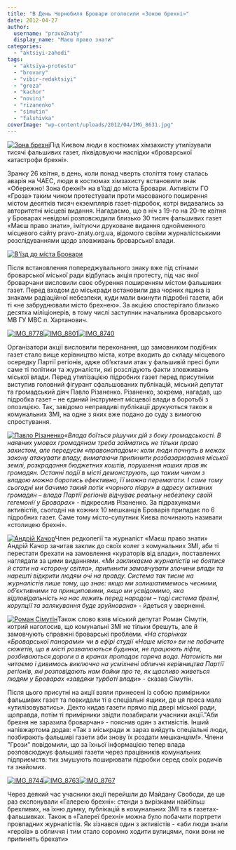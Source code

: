 ```yaml
---
title: "В День Чорнобиля Бровари оголосили «Зоною брехні»"
date: 2012-04-27
author: 
  username: "pravoZnaty"
  display_name: "Маєш право знати"
categories: 
  - "aktsiyi-zahodi"
tags: 
  - "aktsiya-protestu"
  - "brovary"
  - "vibir-redaktsiyi"
  - "groza"
  - "kachor"
  - "novini"
  - "rizanenko"
  - "simutin"
  - "falshivka"
coverImage: "wp-content/uploads/2012/04/IMG_8631.jpg"
---
```


[![](https://mpz.brovary.org/wp-content/uploads/2012/04/IMG_8629.jpg "Зона брехні")](https://mpz.brovary.org/wp-content/uploads/2012/04/IMG_8629.jpg)Під Києвом люди в костюмах хімзахисту утилізували тисячі фальшивих газет, ліквідовуючи наслідки «броварської катастрофи брехні».

Зранку 26 квітня, в день, коли понад чверть століття тому сталась аварія на ЧАЕС, люди в костюмах хімзахисту встановили знак «Обережно! Зона брехні!» на в’їзді до міста Бровари. Активісти ГО «Гроза» таким чином протестували проти масованого поширення містом десятків тисяч екземплярів газет-підробок, котрі видавались за авторитетні місцеві видання. Нагадаємо, що в ніч з 19-го на 20-те квітня у Броварах невідомі розповсюдили близько 30 тисяч фальшивих газет «Маєш право знати», імітуючи друковане видання однойменного місцевого сайту pravo-znaty.org.ua, відомого своїми журналістськими розслідуваннями щодо зловживань броварської влади. <!--more-->

[![](https://mpz.brovary.org/wp-content/uploads/2012/04/IMG_8631.jpg "В'їзд до міста Бровари")](https://mpz.brovary.org/wp-content/uploads/2012/04/IMG_8631.jpg)

Після встановлення попереджувального знаку вже під стінами броварської міської ради відбулась акція протесту, під час якої броварчани висловили своє обурення поширенням містом фальшивих газет. Перед входом до міськради встановили два чорних ящика із знаками радіаційної небезпеки, куди мали вкинути підробні газети, аби ті «не забруднювали місто брехнею». За акцією спостерігало близько десятка міліціонерів, в тому числі заступник начальника броварського МВ ГУ МВС п. Хартанович.

[![](https://mpz.brovary.org/wp-content/uploads/2012/04/IMG_8778.jpg "IMG_8778")](https://mpz.brovary.org/wp-content/uploads/2012/04/IMG_8778.jpg)[![](https://mpz.brovary.org/wp-content/uploads/2012/04/IMG_8801.jpg "IMG_8801")](https://mpz.brovary.org/wp-content/uploads/2012/04/IMG_8801.jpg)[![](https://mpz.brovary.org/wp-content/uploads/2012/04/IMG_8740.jpg "IMG_8740")](https://mpz.brovary.org/wp-content/uploads/2012/04/IMG_8740.jpg)

Організатори акції висловили переконання, що замовником подібних газет стало вище керівництво міста, котре входить до складу місцевого осередку Партії регіонів, адже об’єктами атак у фальшивій пресі були саме ті політики та журналісти, які розслідують факти зловживань міської влади. Перед утилізацією підробних газет перед присутніми виступив головний фігурант сфальшованих публікацій, міський депутат та громадський діяч Павло Різаненко. Різаненко, зокрема, нагадав, що підробка газет – не єдиний інструмент місцевої влади в боротьбі з опозицією. Так, завідомо неправдиві публікації друкуються також в комунальних ЗМІ, на одне з яких вже подано до суду з вимогою спростування.

[![](https://mpz.brovary.org/wp-content/uploads/2012/04/IMG_8733.jpg "Павло Різаненко")](https://mpz.brovary.org/wp-content/uploads/2012/04/IMG_8733.jpg)«_Влада боїться рішучих дій з боку громадськості. В наявних умовах громадянам треба займатись не тільки право захистом, але передусім «правонападом»: коли люди почнуть в межах закону атакувати владу, вимагаючи припинити розбазарювання міської землі, розкрадання бюджетних коштів, порушення наших прав як громадян. Останні події в місті демонструють, що таким чином з владою можна боротись ефективно, її можна перемагати. І саме тому сьогодні ми бачимо такий потік «чорного піару» в адресу активних громадян – влада Партії регіонів відчуває реальну небезпеку своїй гегемонії у Броварах_» - підкреслив Різаненко. За підрахунками активістів, сьогодні на кожних 10 мешканців Броварів припадає по 6 підробних газет. Саме тому місто-супутник Києва починають називати «столицею брехні».

[![](https://mpz.brovary.org/wp-content/uploads/2012/04/IMG_8720.jpg "Андрій Качор")](https://mpz.brovary.org/wp-content/uploads/2012/04/IMG_8720.jpg)Член редколегії та журналіст «Маєш право знати» Андрій Качор зачитав заклик до своїх колег з комунальних ЗМІ, аби ті перестати брехати на замовлення «кураторів від влади», поставлених наглядати за цими виданнями. «_Ми закликаємо журналістів не боятися й стати на «сторону світла», припинити замовчувати злочини влади та нарешті відкрити людям очі на правду. Система так тисне на журналістів лише тому, що знає: якщо ми залишатимемось чесними, об’єктивними та принциповими, якщо ми усвідомимо, яка відповідальність на нас лежить перед народом – тоді система брехні, корупції та залякування буде зруйнована_» - йдеться у зверненні.

[![](https://mpz.brovary.org/wp-content/uploads/2012/04/IMG_8784.jpg "Роман Сімутін")](https://mpz.brovary.org/wp-content/uploads/2012/04/IMG_8784.jpg)Також слово взяв міський депутат Роман Сімутін, котрий наголосив, що комунальні ЗМІ не тільки брешуть, але й замовчують справжні броварські проблеми. _«На сторінках «Броварської панорами» чи в ефірі студії «Наше місто» ви не побачите сюжетів, що в місті розвалюються будинки, не працюють ліфти, розбиваються дороги а в кранах пропадає гаряча вода. Натомість ми читаємо і дивимось виключно на усміхнені обличчя керівництва Партії регіонів, які розповідають нам байки про те, як щасливо живеться людям у Броварах «завдяки турботі влади_» - сказав Сімутін.

Після цього присутні на акції взяли принесені із собою примірники фальшивих газет та повкидали ті в спеціальні ящики, де ця преса мала «утилізовуватись». Дехто кидав газети прямо під двері міської ради, щоправда, потім ті примірники звідти позабирали учасники акції."Аби брехня не заразила броварчан» - пояснив один з активістів. Інший напівжартома додав: «Так з міськради ж зараз вийдуть спеціальні люди, позбирають фальшиві газети аби знову їх роздати мешканцям!». Члени "Грози" повідомили, що за їхньої інформацією тепер влада розповсюджує фальшиві газети через працівників комунальних підприємств: тих змушують поширювати підробки серед своїх родичів та знайомих.

[![](https://mpz.brovary.org/wp-content/uploads/2012/04/IMG_8744.jpg "IMG_8744")](https://mpz.brovary.org/wp-content/uploads/2012/04/IMG_8744.jpg)[![](https://mpz.brovary.org/wp-content/uploads/2012/04/IMG_8763.jpg "IMG_8763")](https://mpz.brovary.org/wp-content/uploads/2012/04/IMG_8763.jpg)[![](https://mpz.brovary.org/wp-content/uploads/2012/04/IMG_8767.jpg "IMG_8767")](https://mpz.brovary.org/wp-content/uploads/2012/04/IMG_8767.jpg)

Через деякий час учасники акції перейшли до Майдану Свободи, де ще раз експонували «Галерею брехні»: стенди з вирізками найбільш брехливих, на їхню думку, публікацій в комунальних ЗМІ та в газетах-фальшивках. Також в «Галереї брехні» можна було побачити портрети провладних журналістів. Як зізнався один з активістів - «аби люди знали «героїв» в обличчя і тим стало соромно ходити вулицями, поки вони не припинять брехати»
